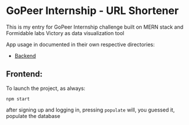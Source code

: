 # GoPeer Internship - URL Shortener

This is my entry for GoPeer Internship challenge built on MERN stack and Formidable labs Victory as data visualization tool

App usage in documented in their own respective directories:
* [Backend](./back/Backend.md)

## Frontend:

To launch the project, as always:

`
npm start
`

after signing up and logging in, pressing `populate` will, you guessed it, populate the database